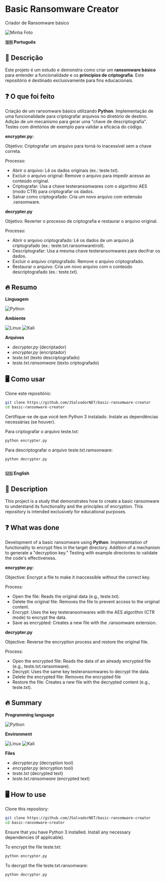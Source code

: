 # Basic Ransomware Creator

Criador de Ransomware básico

![Minha Foto](https://blogger.googleusercontent.com/img/b/R29vZ2xl/AVvXsEgpPUeucDcKQ67t8Eu9fkziNC2ZyY16jcXIk6D2e6Eqqy-30VFupgdAtVqYLdaYFUFTHeULJJrpM0Ql4G2gK_g5Px-OVbtN5FZYA0zbt2j1UFefHEmhNhsuAeLZjHL127QXwQd0UEP7hcs/s0/ransomware.gif)


**🇧🇷 Português**

## 📝 Descrição

Este projeto é um estudo e demonstra como criar um **ransomware básico** para entender a funcionalidade e os **princípios de criptografia**. Este repositório é destinado exclusivamente para fins educacionais.


## ❓ O que foi feito

Criação de um ransomware básico utilizando **Python**.
Implementação de uma funcionalidade para criptografar arquivos no diretório de destino. Adição de um mecanismo para gerar uma "chave de descriptografia". Testes com diretórios de exemplo para validar a eficácia do código.

**encrypter.py:**

Objetivo: Criptografar um arquivo para torná-lo inacessível sem a chave correta.

Processo:
- Abrir o arquivo: Lê os dados originais (ex.: teste.txt).
- Excluir o arquivo original: Remove o arquivo para impedir acesso ao conteúdo original.
- Criptografar: Usa a chave testeransomwares com o algoritmo AES (modo CTR) para criptografar os dados.
- Salvar como criptografado: Cria um novo arquivo com extensão .ransomware.

**decrypter.py**

Objetivo: Reverter o processo de criptografia e restaurar o arquivo original.

Processo:
- Abrir o arquivo criptografado: Lê os dados de um arquivo já criptografado (ex.: teste.txt.ransomwaretroll).
- Descriptografar: Usa a mesma chave testeransomwares para decifrar os dados.
- Excluir o arquivo criptografado: Remove o arquivo criptografado.
- Restaurar o arquivo: Cria um novo arquivo com o conteúdo descriptografado (ex.: teste.txt).


## 🔥 Resumo

**Linguagem**

![Python](https://img.shields.io/badge/Python-FFD43B?style=for-the-badge&logo=python&logoColor=black)

**Ambiente**

![Linux](https://img.shields.io/badge/Linux-FCC624?style=for-the-badge&logo=linux&logoColor=black)
![Kali](https://img.shields.io/badge/Kali_Linux-557C94?style=for-the-badge&logo=kali-linux&logoColor=white)

**Arquivos**

- *decrypter.py* (decriptador)
- *encrypter.py* (encriptador)
- *teste.txt* (texto descriptografado)
- *teste.txt.ransomware* (texto criptografado)

## 🖥 Como usar

Clone este repositório:
```bash
git clone https://github.com/JSalvadorNET/basic-ransomware-creator  
cd basic-ransomware-creator 
```
Certifique-se de que você tem Python 3 instalado.
Instale as dependências necessárias (se houver).

Para criptografar o arquivo teste.txt:
```bash
python encrypter.py
```
Para descriptografar o arquivo teste.txt.ramsonware:
```bash
python decrypter.py
```

##

**🇺🇸 English**

## 📝 Description

This project is a study that demonstrates how to create a basic ransomware to understand its functionality and the principles of encryption. This repository is intended exclusively for educational purposes.


## ❓ What was done

Development of a basic ransomware using **Python**. Implementation of functionality to encrypt files in the target directory. Addition of a mechanism to generate a "decryption key." Testing with example directories to validate the code's effectiveness.

**encrypter.py:**

Objective: Encrypt a file to make it inaccessible without the correct key.

Process:
- Open the file: Reads the original data (e.g., teste.txt).
- Delete the original file: Removes the file to prevent access to the original content.
- Encrypt: Uses the key testeransomwares with the AES algorithm (CTR mode) to encrypt the data.
- Save as encrypted: Creates a new file with the .ransomware extension.

**decrypter.py**

Objective: Reverse the encryption process and restore the original file.

Process:
- Open the encrypted file: Reads the data of an already encrypted file (e.g., teste.txt.ransomware).
- Decrypt: Uses the same key testeransomwares to decrypt the data.
- Delete the encrypted file: Removes the encrypted file
- Restore the file: Creates a new file with the decrypted content (e.g., teste.txt).


## 🔥 Summary

**Programming language**

![Python](https://img.shields.io/badge/Python-FFD43B?style=for-the-badge&logo=python&logoColor=black)

**Environment**

![Linux](https://img.shields.io/badge/Linux-FCC624?style=for-the-badge&logo=linux&logoColor=black)
![Kali](https://img.shields.io/badge/Kali_Linux-557C94?style=for-the-badge&logo=kali-linux&logoColor=white)

**Files**

- *decrypter.py* (decryption tool)
- *encrypter.py* (encryption tool)
- *teste.txt* (decrypted text)
- *teste.txt.ransomware* (encrypted text)

## 🖥 How to use

Clone this repository:
```bash
git clone https://github.com/JSalvadorNET/basic-ransomware-creator  
cd basic-ransomware-creator 
```
Ensure that you have Python 3 installed. Install any necessary dependencies (if applicable).

To encrypt the file teste.txt:
```bash
python encrypter.py
```
To decrypt the file teste.txt.ransomware:
```bash
python decrypter.py
```

